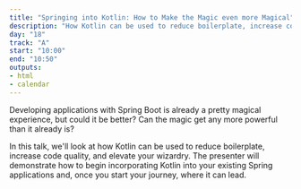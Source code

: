 ```yaml
---
title: "Springing into Kotlin: How to Make the Magic even more Magical"
description: "How Kotlin can be used to reduce boilerplate, increase code quality, and elevate your wizardry."
day: "18"
track: "A"
start: "10:00"
end: "10:50"
outputs:
- html
- calendar
---
```


Developing applications with Spring Boot is already a pretty magical experience, but could it be better? Can the magic get any more powerful than it already is?

In this talk, we'll look at how Kotlin can be used to reduce boilerplate, increase code quality, and elevate your wizardry. The presenter will demonstrate how to begin incorporating Kotlin into your existing Spring applications and, once you start your journey, where it can lead.
